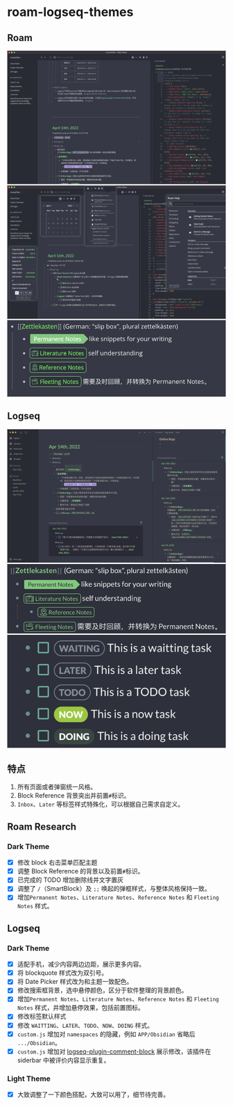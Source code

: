 # roam-logseq-themes

## Roam
![](Snipaste_2022-04-17_10-52-33.png)
![](Snipaste_2022-04-17_11-13-10.png)
![](Snipaste_2022-04-25_22-14-08.png)

## Logseq
![](Snipaste_2022-04-17_14-47-32.png)
![](Snipaste_2022-04-25_22-14-25.png)
![](Snipaste_2022-04-26_10-50-08.png)

## 特点
1. 所有页面或者弹窗统一风格。
2. Block Reference 背景突出并前置`#`标识。
3. `Inbox`、`Later` 等标签样式特殊化，可以根据自己需求自定义。

## Roam Research

### Dark Theme
   - [x] 修改 block 右击菜单匹配主题
   - [x] 调整 Block Reference 的背景以及前置`#`标识。
   - [x] 已完成的 TODO 增加删除线并文字置灰
   - [x] 调整了 `/`（SmartBlock）及 `;;` 唤起的弹框样式，与整体风格保持一致。
   - [x] 增加`Permanent Notes`、`Literature Notes`、`Reference Notes` 和 `Fleeting Notes` 样式。
## Logseq

### Dark Theme
   - [x] 适配手机，减少内容两边边距，展示更多内容。
   - [x] 将 blockquote 样式改为双引号。
   - [x] 将 Date Picker 样式改为和主题一致配色。
   - [x] 修改搜索框背景，选中悬停颜色，区分于软件整理的背景颜色。
   - [x] 增加`Permanent Notes`、`Literature Notes`、`Reference Notes` 和 `Fleeting Notes` 样式，并增加悬停效果，包括前置图标。
   - [x] 修改标签默认样式
   - [x] 修改 `WAITTING`、`LATER`、`TODO`、`NOW`、`DOING` 样式。
   - [x] `custom.js` 增加对 `namespaces` 的隐藏，例如 `APP/Obsidian` 省略后 `.../Obsidian`。
   - [x] `custom.js` 增加对 [logseq-plugin-comment-block](https://github.com/vipzhicheng/logseq-plugin-comment-block) 展示修改，该插件在 siderbar 中被评价内容显示重复。

### Light Theme
   - [x] 大致调整了一下颜色搭配，大致可以用了，细节待完善。